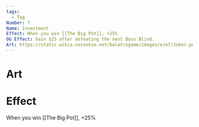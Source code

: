 ```yaml
---
tags:
  - Tag
Number: 7
Name: Investment
Effect: When you win [[The Big Pot]], +25%
OG Effect: Gain $25 after defeating the next Boss Blind.
Art: https://static.wikia.nocookie.net/balatrogame/images/e/ef/Joker.png/revision/latest?cb=20230925003651
---
```

# Art
# Effect
When you win [[The Big Pot]], +25%